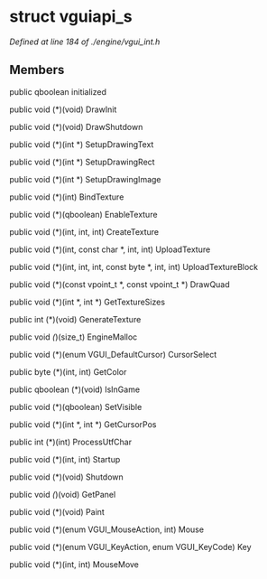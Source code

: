 # struct vguiapi_s

*Defined at line 184 of ./engine/vgui_int.h*

## Members

public qboolean initialized

public void (*)(void) DrawInit

public void (*)(void) DrawShutdown

public void (*)(int *) SetupDrawingText

public void (*)(int *) SetupDrawingRect

public void (*)(int *) SetupDrawingImage

public void (*)(int) BindTexture

public void (*)(qboolean) EnableTexture

public void (*)(int, int, int) CreateTexture

public void (*)(int, const char *, int, int) UploadTexture

public void (*)(int, int, int, const byte *, int, int) UploadTextureBlock

public void (*)(const vpoint_t *, const vpoint_t *) DrawQuad

public void (*)(int *, int *) GetTextureSizes

public int (*)(void) GenerateTexture

public void *(*)(size_t) EngineMalloc

public void (*)(enum VGUI_DefaultCursor) CursorSelect

public byte (*)(int, int) GetColor

public qboolean (*)(void) IsInGame

public void (*)(qboolean) SetVisible

public void (*)(int *, int *) GetCursorPos

public int (*)(int) ProcessUtfChar

public void (*)(int, int) Startup

public void (*)(void) Shutdown

public void *(*)(void) GetPanel

public void (*)(void) Paint

public void (*)(enum VGUI_MouseAction, int) Mouse

public void (*)(enum VGUI_KeyAction, enum VGUI_KeyCode) Key

public void (*)(int, int) MouseMove



